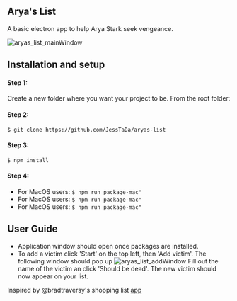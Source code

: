 ## Arya's List

A basic electron app to help Arya Stark seek vengeance.

 ![aryas_list_mainWindow](https://user-images.githubusercontent.com/17763644/61831820-ede7f180-ae23-11e9-939b-418583474e35.png)

## Installation and setup
#### Step 1:  
Create a new folder where you want your project to be. From the root folder:

#### Step 2:
 ```$ git clone https://github.com/JessTaDa/aryas-list```

#### Step 3:
  ```$ npm install ```
#### Step 4:
- For MacOS users:
```$ npm run package-mac"```
- For MacOS users:
```$ npm run package-mac"```
- For MacOS users:
```$ npm run package-mac"```


## User Guide
- Application window should open once packages are installed.
- To add a victim click 'Start' on the top left, then 'Add victim'. The following window should pop up ![aryas_list_addWindow](https://user-images.githubusercontent.com/17763644/61831817-ecb6c480-ae23-11e9-89d5-e01592350e15.png)
Fill out the name of the victim an click 'Should be dead'.
The new victim should now appear on your list.

Inspired by @bradtraversy's shopping list [app](https://github.com/bradtraversy/electronshoppinglist)
